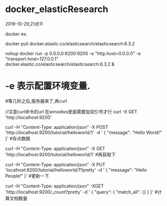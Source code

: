 # docker_elasticResearch





2019-10-29,21点11

docker es:

docker pull docker.elastic.co/elasticsearch/elasticsearch:6.3.2


nohup docker run -p 0.0.0.0:9200:9200 -e "http.host=0.0.0.0" -e "transport.host=127.0.0.1" docker.elastic.co/elasticsearch/elasticsearch:6.3.2  &



# -e 表示配置环境变量.
#等几秒之后,服务器来了,再curl

//注意curl命令的url 在winodws里面需要加双引号才行
curl -X GET 'http://localhost:9200'

curl -H "Content-Type: application/json" -X POST 'http://localhost:9200/tutorial/helloworld/1' -d ' { "message": "Hello World!" }'   #存点数据

curl  -H "Content-Type: application/json" -X GET 'http://localhost:9200/tutorial/helloworld/1'   #再获取下

curl -H "Content-Type: application/json" -X PUT 'localhost:9200/tutorial/helloworld/1?pretty' -d ' 
{ "message": "Hello People!" }'   #更新一下

curl -H "Content-Type: application/json" -XGET 'http://localhost:9200/_count?pretty' -d ' { "query": { "match_all": {} } }'   #计算文档数量


